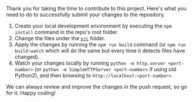 Thank you for taking the time to contribute to this project. Here's what you need to do to successfully submit your changes to the repository.

1. Create your local development environment by executing the `npm install` command in the repo's root folder.
2. Change the files under the [`src`](https://github.com/BreadMaker/grub-tune-tester/tree/master/src) folder.
3. Apply the changes by running the `npm run build` command (or `npm run build:watch` which will do the same but every time it detects files have changed).
4. Watch your changes locally by running `python -m http.server <port-number>` (or `python -m SimpleHTTPServer <port-number>` if using old Python2), and then browsing to `http://localhost:<port-number>`.

We can always review and improve the changes in the push request, so go for it. Happy coding!